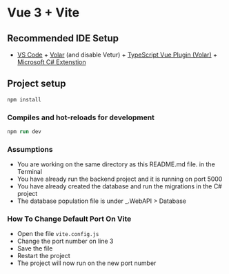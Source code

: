 # Vue 3 + Vite
## Recommended IDE Setup

- [VS Code](https://code.visualstudio.com/) + [Volar](https://marketplace.visualstudio.com/items?itemName=Vue.volar) (and disable Vetur) + [TypeScript Vue Plugin (Volar)](https://marketplace.visualstudio.com/items?itemName=Vue.vscode-typescript-vue-plugin) + [Microsoft C# Extenstion](https://marketplace.visualstudio.com/items?itemName=ms-dotnettools.csharp)

## Project setup

```ps
npm install
```

### Compiles and hot-reloads for development

```ps
npm run dev
```

### Assumptions
* You are working on the same directory as this README.md file. in the Terminal
* You have already run the backend project and it is running on port 5000
* You have already created the database and run the migrations in the C# project
* The database population file is under _.WebAPI > Database

### How To Change Default Port On Vite
* Open the file `vite.config.js`
* Change the port number on line 3
* Save the file
* Restart the project
* The project will now run on the new port number


